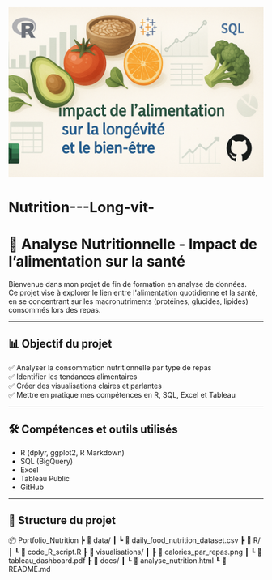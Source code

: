 ![Bannière du projet](./banner_nutrition.png)

# Nutrition---Long-vit-
# 🥗 Analyse Nutritionnelle - Impact de l’alimentation sur la santé

Bienvenue dans mon projet de fin de formation en analyse de données.  
Ce projet vise à explorer le lien entre l'alimentation quotidienne et la santé, en se concentrant sur les macronutriments (protéines, glucides, lipides) consommés lors des repas.

---

## 📊 Objectif du projet

✅ Analyser la consommation nutritionnelle par type de repas  
✅ Identifier les tendances alimentaires  
✅ Créer des visualisations claires et parlantes  
✅ Mettre en pratique mes compétences en R, SQL, Excel et Tableau

---

## 🛠️ Compétences et outils utilisés

- R (dplyr, ggplot2, R Markdown)
- SQL (BigQuery)
- Excel
- Tableau Public
- GitHub

---

## 📁 Structure du projet
📦 Portfolio_Nutrition ┣ 📂 data/ ┃ ┗ 📄 daily_food_nutrition_dataset.csv ┣ 📂 R/ ┃ ┗ 📄 code_R_script.R ┣ 📂 visualisations/ ┃ ┣ 📄 calories_par_repas.png ┃ ┗ 📄 tableau_dashboard.pdf ┣ 📂 docs/ ┃ ┗ 📄 analyse_nutrition.html ┗ 📄 README.md

